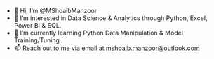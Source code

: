 - 👋 Hi, I’m @MShoaibManzoor
- 👀 I’m interested in Data Science & Analytics through Python, Excel, Power BI & SQL.
- 🌱 I’m currently learning Python Data Manipulation & Model Training/Tuning
- 📫 Reach out to me via email at mshoaib.manzoor@outlook.com

<!---
MShoaibManzoor/MShoaibManzoor is a ✨ special ✨ repository because its `README.md` (this file) appears on your GitHub profile.
You can click the Preview link to take a look at your changes.
--->
